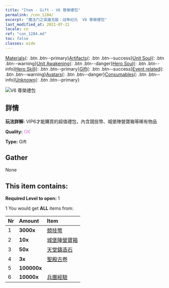 ```yaml
---
title: "Item - Gift - V6 尊榮禮包"
permalink: /con_1284/
excerpt: "魔法门之英雄无敌：战争纪元  V6 尊榮禮包"
last_modified_at: 2021-07-21
locale: cn
ref: "con_1284.md"
toc: false
classes: wide
---
```

 [Materials](/ItemsCN/){: .btn .btn--primary}[Artifacts](/ItemsCN/Artifacts/){: .btn .btn--success}[Unit Soul](/ItemsCN/UnitSoul/){: .btn .btn--warning}[Unit Awakening](/ItemsCN/UnitAwakening/){: .btn .btn--danger}[Hero Soul](/ItemsCN/HeroSoul/){: .btn .btn--info}[Hero Skill](/ItemsCN/HeroSkill/){: .btn .btn--primary}[Gift](/ItemsCN/Gift/){: .btn .btn--success}[Event related](/ItemsCN/Events/){: .btn .btn--warning}[Avatars](/ItemsCN/Avatars/){: .btn .btn--danger}[Consumables](/ItemsCN/Consumables/){: .btn .btn--info}[Unknown](/ItemsCN/Unknown/){: .btn .btn--primary}

 ![V6 尊榮禮包](/images/t/i_905006.png)

## 詳情
 **玩法詳解:** VIP6才能購買的超值禮包，內含競技幣、城堡陣營寶箱等稀有物品

 **Quality:** <span style="color: #DA70D6">OK</span>

 **Type:** Gift

## Gather

  None

## This item contains:

 **Required Level to open:** 1

 1 You would get **ALL** items  from:

  | Nr | Amount |     Item    |
  |:---|:-------|:------------|
  | 1 |  **3000x** | [競技幣](/cn/Items/con_903/) |  | 
  | 2 |  **10x** | [城堡陣營寶箱](/cn/Items/con_1269/) |  | 
  | 3 |  **50x** | [天堂鑄造石](/cn/Items/art_188/) |  | 
  | 4 |  **3x** | [聖殿古卷](/cn/Items/con_697/) |  | 
  | 5 |  **100000x** | <i class="fas fa-coins"/> |  | 
  | 6 |  **10000x** | [兵團經驗](/cn/Items/con_902/) |  | 
